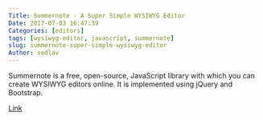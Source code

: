 ```yaml
---
Title: Summernote - A Super Simple WYSIWYG Editor
Date: 2017-07-03 16:47:39 
Categories: [editors]
tags: [wysiwyg-editor, javascript, summernote]
slug: summernote-super-simple-wysiwyg-editor
Author: sedlav
---
```


Summernote is a free, open-source, JavaScript library with which you can create WYSIWYG editors online. It is implemented using jQuery and Bootstrap.

[Link](https://www.fossmint.com/summernote-a-super-simple-wysiwyg-editor-for-linux/)
